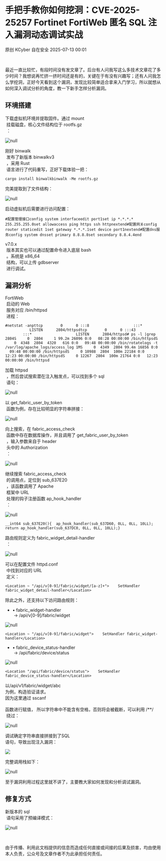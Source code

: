 #  手把手教你如何挖洞：CVE-2025-25257 Fortinet FortiWeb 匿名 SQL 注入漏洞动态调试实战  
原创 KCyber  自在安全   2025-07-13 00:01  
  
   
  
  
  
最近一直比较忙，有段时间没有发文章了。后台有人问我写这么多技术文章花了多少时间？我想说再忙挤一挤时间还是有的，关键在于有没有兴趣写；还有人问我怎么学挖洞，正好今天看到这个漏洞，发现比较简单适合拿来入门学习，所以就想从如何深入调试分析的角度，教一下新手怎样分析漏洞。  
## 环境搭建  
  
下载虚拟机环境并提取固件。通过 mount  
 挂载磁盘，核心文件结构位于 rootfs.gz  
 ：  
  
![](https://mmbiz.qpic.cn/sz_mmbiz_png/9UsWg6ibZLAywRGmYguPrcGj5bbSxFbKfwwL7gtXCkkMR86Spf5NVLYMdF561qU49UJ4Ey7hEe7SiaP0EPI2SzdA/640?wx_fmt=png&from=appmsg "null")  
  
  
刚好 binwalk  
 发布了新版本 binwalkv3  
 ，采用 Rust  
 语言进行了代码重写，正好下载体验一把：  
```
cargo install binwalkbinwalk -Me rootfs.gz
```  
  
完美提取到了文件结构：  
  
![](https://mmbiz.qpic.cn/sz_mmbiz_png/9UsWg6ibZLAywRGmYguPrcGj5bbSxFbKfqbYxDpVLLEgJUnRbEC0eUiafeMBX8EDAABUjzibL0t6JHnGbSNTDcTsQ/640?wx_fmt=png&from=appmsg "null")  
  
  
启动虚拟机后需要进行访问配置：  
```
#配置管理接口config system interfaceedit port1set ip *.*.*.* 255.255.255.0set allowaccess ping https ssh httpnextend#配置网关config router staticedit 1set gateway *.*.*.1set device port1nextend#配置dns服务config system dnsset primary 8.8.8.8set secondary 8.8.4.4end
```  
  
v7.0.x  
 版本其实也可以通过配置命令进入底层 bash  
 。系统是 x86_64  
 结构，可以上传 gdbserver  
 进行调试。  
## 漏洞分析  
  
FortiWeb  
 启动的 Web  
 服务对应 /bin/httpsd  
 进程：  
```
#netstat -anpttcp        0      0 :::8                    :::*                    LISTEN      2804/httpsdtcp        0      0 :::43                   :::*                    LISTEN      2804/httpsd# ps -l |grep 2804S     0  2804     1 99.2m 26096 0:0   08:28 00:00:00 /bin/httpsdS     0  4348  2804  4320   616 0:0   09:48 00:00:00 /bin/rotatelogs -t /var/log/apache_logs/access_log 1MS     0  4349  2804 99.4m 16856 0:0   09:48 00:00:00 /bin/httpsdS     0 10988  2804  100m 22184 0:0   12:23 00:00:00 /bin/httpsdS     0 12267  2804  100m 21764 0:0   12:23 00:00:00 /bin/httpsd
```  
  
加载 httpsd  
 ，然后尝试搜索潜在注入触发点，可以找到多个 sql  
 语句：  
  
![](https://mmbiz.qpic.cn/sz_mmbiz_png/9UsWg6ibZLAywRGmYguPrcGj5bbSxFbKfvOvsj9JQZ9HwJEdqJdngBHibDs80vHJt1ZEstpj7egygYNqng2ia3DHw/640?wx_fmt=png&from=appmsg "null")  
  
  
以 get_fabric_user_by_token  
 函数为例，存在比较明显的字符串拼接：  
  
![](https://mmbiz.qpic.cn/sz_mmbiz_png/9UsWg6ibZLAywRGmYguPrcGj5bbSxFbKfyibmA3mgO6omMnhibWYG2olicJDoCCmXLDUmqlkMQdedX6DzicibIRZrVGw/640?wx_fmt=png&from=appmsg "null")  
  
  
向上搜索，在 fabric_access_check  
 函数中存在数据库操作，并且调用了 get_fabric_user_by_token  
 ，输入参数来自于 header  
 头中的 Authorization  
 ：  
  
![](https://mmbiz.qpic.cn/sz_mmbiz_png/9UsWg6ibZLAywRGmYguPrcGj5bbSxFbKf2zsw3wsdZ9w7iaqtZwO46UEAFKLy4PsoHP0d7rvtUOo4utKt6ELjB9g/640?wx_fmt=png&from=appmsg "null")  
  
  
继续搜索 fabric_access_check  
 的调用点，定位到 sub_637E20  
 ，该函数调用了 Apache  
 框架中 URL  
 处理的钩子注册函数 ap_hook_handler  
 ：  
  
![](https://mmbiz.qpic.cn/sz_mmbiz_png/9UsWg6ibZLAywRGmYguPrcGj5bbSxFbKfXEFYTq32nVSjr96xeJicfNrvvnr6g3RsAQ1Xyg3uuuOtCeNKnl8Y1Iw/640?wx_fmt=png&from=appmsg "null")  
  
```
__int64 sub_637E20(){  ap_hook_handler(sub_637D60, 0LL, 0LL, 10LL);  return ap_hook_handler(sub_637DC0, 0LL, 0LL, 10LL);}
```  
  
路由规则定义为 fabric_widget_detail-handler  
 ：  
  
![](https://mmbiz.qpic.cn/sz_mmbiz_png/9UsWg6ibZLAywRGmYguPrcGj5bbSxFbKfC0xJrr8XRQNricKGEv0CdlRGb7vNKL2uKGaGALsgdB2jrgdicmz0jfDg/640?wx_fmt=png&from=appmsg "null")  
  
  
可以在配置文件 httpd.conf  
 中找到对应的 URL  
 定义：  
```
<Location ~ "/api/v[0-9]/fabric/widget/[a-z]+">    SetHandler fabric_widget_detail-handler</Location>
```  
  
除此之外，还支持以下访问路由规则：  
- • fabric_widget-handler  
 -> /api/v[0-9]/fabric/widget  
  
![](https://mmbiz.qpic.cn/sz_mmbiz_png/9UsWg6ibZLAywRGmYguPrcGj5bbSxFbKfydeibHXsPEJSRrBUjCodmdDTCUDGUvYUIE8pWC4WeFPvsdI2eXQnPIg/640?wx_fmt=png&from=appmsg "null")  
  
  
```
<Location ~ "/api/v[0-9]/fabric/widget">    SetHandler fabric_widget-handler</Location>
```  
- • fabric_device_status-handler  
 -> /api/fabric/device/status  
  
![](https://mmbiz.qpic.cn/sz_mmbiz_png/9UsWg6ibZLAywRGmYguPrcGj5bbSxFbKfk02ibFNlBEJ1SYkcEtz1tXAr5ZWO5aNf02Srwf7FibZTicPPpPh1sicsiag/640?wx_fmt=png&from=appmsg "null")  
  
  
```
<Location "/api/fabric/device/status">    SetHandler fabric_device_status-handler</Location>
```  
  
  
以/api/v1/fabric/widget/abc  
为例，构造验证请求。  
因为这里通过 sscanf  
   
函数进行赋值， 所以字符串中不能含有空格，否则将会被截断，可以利用 /**/  
 绕过：  
  
![](https://mmbiz.qpic.cn/sz_mmbiz_png/9UsWg6ibZLAywRGmYguPrcGj5bbSxFbKfdHOpHtzrqc5DmzvwYiaeic9gVc98mzhLVrd0y2ibTzL95joMpvwO1icQoQ/640?wx_fmt=png&from=appmsg "null")  
  
  
调试确定字符串直接拼接到了SQL  
语句，导致出现注入漏洞：  
  
![](https://mmbiz.qpic.cn/sz_mmbiz_png/9UsWg6ibZLAywRGmYguPrcGj5bbSxFbKfSLDNVES4lwW1Dic3NXTShtl0Sa0OmPohxywaA1ATRBWtLRRUHyhMx6w/640?wx_fmt=png&from=appmsg "")  
  
完整调用栈如下：  
  
![](https://mmbiz.qpic.cn/sz_mmbiz_png/9UsWg6ibZLAywRGmYguPrcGj5bbSxFbKfE2L52Hmfy4NbuDaicfxwRlxWfWWf6wZiaqFjiaxna8icPiaAux5rPLhjiaVg/640?wx_fmt=png&from=appmsg "null")  
  
  
至于漏洞利用过程这里就不讲了，主要教大家如何发现和分析调试漏洞。  
## 修复方式  
  
新版本的 sql  
 语句采用了预编译模式：  
  
![](https://mmbiz.qpic.cn/sz_mmbiz_png/9UsWg6ibZLAywRGmYguPrcGj5bbSxFbKffd6BHkFztwd8eA4oNsWLdmSvrWILgW4kenPmWxG3hWtCotXvq7emCQ/640?wx_fmt=png&from=appmsg "null")  
  
  
   
  
  
由于传播、利用此文档提供的信息而造成任何直接或间接的后果及损害，均由使用本人负责，公众号及文章作者不为此承担任何责任。  
  
  
